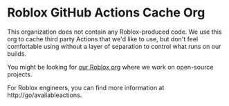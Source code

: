 # Roblox GitHub Actions Cache Org

This organization does not contain any Roblox-produced code. We use this org to cache third party Actions that we'd like to use, but don't feel comfortable using without a layer of separation to control what runs on our builds.

You might be looking for [our Roblox org](https://github.com/roblox) where we work on open-source projects.

For Roblox engineers, you can find more information at http://go/availableactions.
